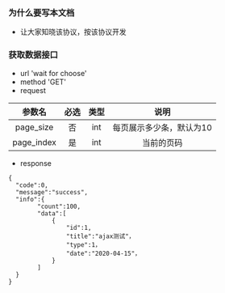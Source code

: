 ### 为什么要写本文档
* 让大家知晓该协议，按该协议开发
### 获取数据接口
* url 'wait for choose'
* method 'GET'
* request  

|  参数名  | 必选 |  类型 |  说明 |
|:-------:|:----:|:-----:|:-----:|
|page_size | 否  |   int |每页展示多少条，默认为10|
|page_index| 是  |   int |当前的页码|

* response
 ``` 
{
   "code":0,
   "message":"success",
   "info":{
         "count":100,
         "data":[
             {
                 "id":1,
                 "title":"ajax测试"，
                 "type":1，
                 "date":"2020-04-15"，
             }
         ]
   }
}
```
